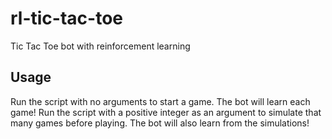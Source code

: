 # rl-tic-tac-toe
Tic Tac Toe bot with reinforcement learning

## Usage
Run the script with no arguments to start a game. The bot will learn each game!
Run the script with a positive integer as an argument to simulate that many games before playing. The bot will also learn from the simulations!
